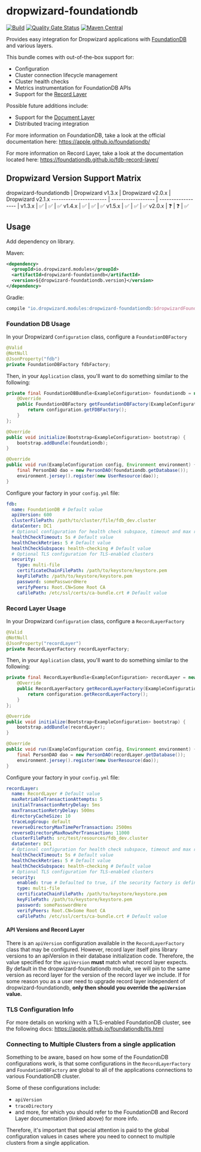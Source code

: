 # dropwizard-foundationdb
[![Build](https://github.com/dropwizard/dropwizard-foundationdb/workflows/Build/badge.svg)](https://github.com/dropwizard/dropwizard-foundationdb/actions?query=workflow%3ABuild)
[![Quality Gate Status](https://sonarcloud.io/api/project_badges/measure?project=dropwizard_dropwizard-foundationdb&metric=alert_status)](https://sonarcloud.io/dashboard?id=dropwizard_dropwizard-foundationdb)
[![Maven Central](https://maven-badges.herokuapp.com/maven-central/io.dropwizard.modules/dropwizard-foundationdb/badge.svg)](https://maven-badges.herokuapp.com/maven-central/io.dropwizard.modules/dropwizard-foundationdb/)

Provides easy integration for Dropwizard applications with [FoundationDB](https://apple.github.io/foundationdb/) and various layers. 

This bundle comes with out-of-the-box support for:
* Configuration
* Cluster connection lifecycle management
* Cluster health checks
* Metrics instrumentation for FoundationDB APIs
* Support for the [Record Layer](https://www.github.com/FoundationDB/fdb-record-layer)

Possible future additions include:
* Support for the [Document Layer](https://github.com/FoundationDB/fdb-document-layer)
* Distributed tracing integration 

For more information on FoundationDB, take a look at the official documentation here: https://apple.github.io/foundationdb/

For more information on Record Layer, take a look at the documentation located here: https://foundationdb.github.io/fdb-record-layer/

## Dropwizard Version Support Matrix
dropwizard-foundationdb | Dropwizard v1.3.x  | Dropwizard v2.0.x  | Dropwizard v2.1.x
----------------------- | ------------------ | ------------------ |
v1.3.x                  | :white_check_mark: | :white_check_mark: | :white_check_mark:
v1.4.x                  | :white_check_mark: | :white_check_mark: | :white_check_mark:
v1.5.x                  | :white_check_mark: | :white_check_mark: | :white_check_mark:
v2.0.x                  | :question:         | :question:         | :white_check_mark:


## Usage
Add dependency on library.

Maven:
```xml
<dependency>
  <groupId>io.dropwizard.modules</groupId>
  <artifactId>dropwizard-foundationdb</artifactId>
  <version>${dropwizard-foundationdb.version}</version>
</dependency>
```

Gradle:
```groovy
compile "io.dropwizard.modules:dropwizard-foundationdb:$dropwizardFoundationDBVersion"
```

### Foundation DB Usage
In your Dropwizard `Configuration` class, configure a `FoundationDBFactory`
```java
@Valid
@NotNull
@JsonProperty("fdb")
private FoundationDBFactory fdbFactory;
```

Then, in your `Application` class, you'll want to do something similar to the following:
```java
private final FoundationDBBundle<ExampleConfiguration> foundationdb = new FoundationDBBundle<ExampleConfiguration>() {
    @Override
    public FoundationDBFactory getFoundationDBFactory(ExampleConfiguration configuration) {
        return configuration.getFDBFactory();
    }
};

@Override
public void initialize(Bootstrap<ExampleConfiguration> bootstrap) {
    bootstrap.addBundle(foundationdb);
}

@Override
public void run(ExampleConfiguration config, Environment environment) {
    final PersonDAO dao = new PersonDAO(foundationdb.getDatabase());
    environment.jersey().register(new UserResource(dao));
}
```

Configure your factory in your `config.yml` file:
```yaml
fdb:
  name: FoundationDB # Default value
  apiVersion: 600
  clusterFilePath: /path/to/cluster/file/fdb_dev.cluster
  dataCenter: DC1
  # Optional configuration for health check subspace, timeout and max retries
  healthCheckTimeout: 5s # Default value
  healthCheckRetries: 5 # Default value
  healthCheckSubspace: health-checking # Default value
  # Optional TLS configuration for TLS-enabled clusters
  security:
    type: multi-file
    certificateChainFilePath: /path/to/keystore/keystore.pem
    keyFilePath: /path/to/keystore/keystore.pem
    password: somePasswordHere
    verifyPeers: Root.CN=Some Root CA
    caFilePath: /etc/ssl/certs/ca-bundle.crt # Default value
```

### Record Layer Usage
In your Dropwizard `Configuration` class, configure a `RecordLayerFactory`
```java
@Valid
@NotNull
@JsonProperty("recordLayer")
private RecordLayerFactory recordLayerFactory;
```

Then, in your `Application` class, you'll want to do something similar to the following:
```java
private final RecordLayerBundle<ExampleConfiguration> recordLayer = new RecordLayerBundle<ExampleConfiguration>() {
    @Override
    public RecordLayerFactory getRecordLayerFactory(ExampleConfiguration configuration) {
        return configuration.getRecordLayerFactory();
    }
};

@Override
public void initialize(Bootstrap<ExampleConfiguration> bootstrap) {
    bootstrap.addBundle(recordLayer);
}

@Override
public void run(ExampleConfiguration config, Environment environment) {
    final PersonDAO dao = new PersonDAO(recordLayer.getDatabase());
    environment.jersey().register(new UserResource(dao));
}
```

Configure your factory in your `config.yml` file:
```yaml
recordLayer:
  name: RecordLayer # Default value
  maxRetriableTransactionAttempts: 5
  initialTransactionRetryDelay: 5ms
  maxTransactionRetryDelay: 500ms
  directoryCacheSize: 10
  traceLogGroup: default
  reverseDirectoryMaxTimePerTransaction: 2500ms
  reverseDirectoryMaxRowsPerTransaction: 11000
  clusterFilePath: src/test/resources/fdb_dev.cluster
  dataCenter: DC1
  # Optional configuration for health check subspace, timeout and max retries
  healthCheckTimeout: 5s # Default value
  healthCheckRetries: 5 # Default value
  healthCheckSubspace: health-checking # Default value
  # Optional TLS configuration for TLS-enabled clusters
  security:
    enabled: true # Defaulted to true, if the security factory is defined
    type: multi-file
    certificateChainFilePath: /path/to/keystore/keystore.pem
    keyFilePath: /path/to/keystore/keystore.pem
    password: somePasswordHere
    verifyPeers: Root.CN=Some Root CA
    caFilePath: /etc/ssl/certs/ca-bundle.crt # Default value
```
#### API Versions and Record Layer
There is an `apiVersion` configuration available in the `RecordLayerFactory` class that may be configured. However, record layer itself pins library versions 
to an apiVersion in their database initialization code. Therefore, the value specified for the `apiVersion` **must** match what record layer expects.
By default in the dropwizard-foundationdb module, we will pin to the same version as record layer for the version of the record layer we include. If for some reason
you as a user need to upgrade record layer independent of dropwizard-foundationdb, **only then should you override the `apiVersion` value.**  

### TLS Configuration Info
For more details on working with a TLS-enabled FoundationDB cluster, see the following docs: https://apple.github.io/foundationdb/tls.html

### Connecting to Multiple Clusters from a single application
Something to be aware, based on how some of the FoundationDB configurations work, is that some configurations in the 
`RecordLayerFactory` and `FoundationDBFactory` are global to all of the applications connections to various FoundationDB cluster. 

Some of these configurations include:
* `apiVersion`
* `traceDirectory`
* and more, for which you should refer to the FoundationDB and Record Layer documentation (linked above) for more info.

Therefore, it's important that special attention is paid to the global configuration values in cases where you need to connect to multiple clusters
from a single application.
